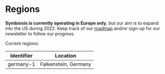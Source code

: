 # Regions

__Symbiosis is currently operating in Europe only__, but our aim is to expand into the US during 2022. Keep track of our [roadmap](/about/roadmap) and/or sign-up for our newsletter to follow our progress.

Current regions:

| Identifier | Location             |
| -          | -                    |
| germany-1  | Falkenstein, Germany |

